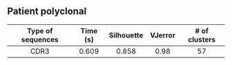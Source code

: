 ## Patient polyclonal
| Type of sequences | Time (s) | Silhouette | VJerror | # of clusters | 
 | :----------------: | :-----------------: | :----------: | :-------: | :---------------------------: |
| CDR3 | 0.609 |  0.858 |  0.98 | 57 |

